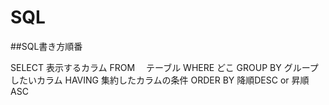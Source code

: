 # SQL

##SQL書き方順番

SELECT   表示するカラム
FROM　   テーブル
WHERE    どこ
GROUP BY グループしたいカラム
HAVING   集約したカラムの条件
ORDER BY 降順DESC or 昇順ASC

